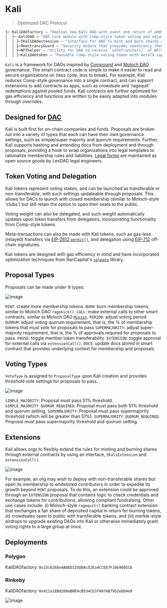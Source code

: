# Kali
> Optimized DAC Protocol

```ml
├─ KaliDAOfactory — "Deploys new Kali DAO with event and return of address"
│  ├─ KaliDAO — "DAO core module with Comp-style token voting and adjustment of membership, low-level calls on quorum/supermajority"
│  │ ├─IKaliDAOextension — "Interface for DAO to mint and burn shares as outputs of interactions with whitelisted external contracts, providing simple modularity"
│  │ ├─ReentrancyGuard — "Security module that provides reentrancy checks on core DAO functions"
│  │ ├─NFThelper — "Utility for DAO to receive `safeTransfer()` of NFTs under ERC-721 & ERC-1155 standards"
│  │ ├─KaliDAOtoken — "Pausable Comp-style voting token with metaTX support"
```

`Kali` is a framework for DAOs inspired by [Compound](https://github.com/compound-finance/compound-protocol/tree/master/contracts/Governance) and [Moloch DAO](https://github.com/MolochVentures/moloch) governance. The smart contract code is *simple* to make it easier to read and secure organizations on (less code, less to break). For example, Kali reduces Comp-style governance into a single contract, and can support extensions to add contracts as apps, such as crowdsale and 'ragequit' redemptions against pooled funds. Kali contracts are further optimized for gas efficiency and functions are written to be easily adapted into modules through overrides. 

## Designed for [DAC](https://lawbitrage.typepad.com/blog/2015/02/empowering-distributed-autonomous-companies.html)

Kali is built first for on-chain companies and funds. Proposals are broken out into a variety of types that each can have their own governance settings, such as simple/super majority and quorum requirements. Further, Kali supports hashing and amending docs from deployment and through proposals, providing a hook to wrap organizations into legal templates to rationalize membership rules and liabilities. [Legal forms](https://github.com/lexDAO/LexCorpus/tree/master/contracts/legal) are maintained as open source goods by LexDAO legal engineers. 

## Token Voting and Delegation

Kali tokens represent voting stakes, and can be launched as transferable or non-transferable, with such settings updateable through proposals. This allows for DACs to launch with closed membership (similar to Moloch-style 'clubs') but still retain the option to open their seats to the public. 

Voting weight can also be delegated, and such weight automatically updates upon token transfers from delegators, incorporating functionality from Comp-style tokens.

Meta-transactions can also be made with Kali tokens, such as gas-less (relayed) transfers via [EIP-2612 `permit()`](https://eips.ethereum.org/EIPS/eip-2612), and delegation using [EIP-712](https://eips.ethereum.org/EIPS/eip-712) off-chain signatures. 

Kali tokens are designed with gas efficiency in mind and have incorporated optimization techniques from RariCapital's [`solmate`](https://github.com/Rari-Capital/solmate/blob/main/src/tokens/ERC20.sol) library.

## Proposal Types

Proposals can be made under 9 types: 

![image](https://user-images.githubusercontent.com/92001561/143659511-7a3f93da-c966-430c-83af-a428442de87c.png)

`MINT`: create more membership tokens.
`BURN`: burn membership tokens, similar to Moloch DAO `ragekick()`.
`CALL`: make external calls to other smart contracts, similar to Moloch DAO [`Minion`](https://github.com/raid-guild/moloch-minion). 
`PERIOD`: adjust voting period.
`QUORUM`: adjust voting quorum requirement, that is, the % of membership tokens that must vote for proposals to pass
`SUPERMAJORITY`: adjust super-majority requirement, that is, the % of approvals required for proposals to pass.
`PAUSE`: toggle member token transferability.
`EXTENSION`: toggle approval for external calls via `extensionCall()`.
`DOCS`: update docs stored in smart contract that provides underlying context for membership and proposals.

## Voting Types

`VoteType` is assigned to `ProposalType` upon Kali creation and provides threshold vote settings for proposals to pass.

![image](https://user-images.githubusercontent.com/92001561/143660105-a9c80c7a-33fb-49ff-ad34-323788a7a3be.png)

`SIMPLE_MAJORITY`: Proposal must pass 51% threshold.
`SIMPLE_MAJORITY_QUORUM_REQUIRED`: Proposal must pass both 51% threshold and quorum setting.
`SUPERMAJORITY`: Proposal must pass supermajority threshold (which will be greater than 51%).
`SUPERMAJORITY_QUORUM_REQUIRED`: Proposal must pass supermajority threshold and quorum setting.

## Extensions

Kali allows orgs to flexibly extend the rules for minting and burning shares through external contracts by using an interface, `IKaliExtension` and `extensionCall()`.

![image](https://user-images.githubusercontent.com/92001561/143661076-84ed75c6-5247-489b-81c8-8cb22b233a6a.png)

For example, an org may wish to deploy with non-transferable shares but open its membership to whitelisted contributors in order to expedite its growth beyond `MINT` proposals. To do this, an extension could be approved through an `EXTENSION` proposal that contains logic to check credentials and exchange tokens for contributions, allowing compliant fundraising. Other use cases include: (i) Moloch-style `ragequit()` banking contract extension that exchanges a fair share of deposited capital in return for burning tokens, (ii) crowdsales open to public with transferable tokens, and (iii) merkle-style airdrops to upgrade existing DAOs into Kali or otherwise immediately grant voting rights to a large group at once.

## Deployments

### Polygon

KaliDAOfactory: `0x33c8268e4A0ED135DDAc52Ea4CCE67F10e9605Cb`

### Rinkeby

KaliDAOfactory: `0x411a1EBd260eB0E4cB534Cb3f4974B7952ebD4e9`

![image](https://user-images.githubusercontent.com/92001561/143658630-be24588c-a5cd-481e-8be8-d4a5d23c4caa.png)
